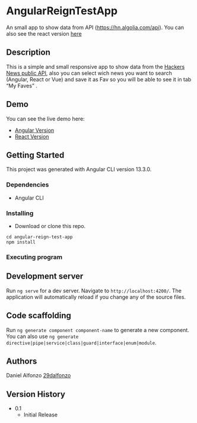 # AngularReignTestApp

An small app to show data from API (https://hn.algolia.com/api). You can also see the react version [here](https://github.com/29dalfonzo/react-reign-test-app/)

## Description

This is a simple and small responsive app to show data from the [Hackers News public API](https://hn.algolia.com/api), also you can select wich news you want to search (Angular, React or Vue) and save it as Fav so you will be able to see it in tab “My Faves” .

## Demo

You can see the live demo here:
* [Angular Version](https://29dalfonzo-hackernews-a.netlify.app/)
* [React Version](https://29dalfonzo-hackernews.netlify.app/)

## Getting Started

This project was generated with Angular CLI version 13.3.0.

### Dependencies

* Angular CLI

### Installing

* Download or clone this repo.
```
cd angular-reign-test-app
npm install
```

### Executing program

## Development server

Run `ng serve` for a dev server. Navigate to `http://localhost:4200/`. The application will automatically reload if you change any of the source files.

## Code scaffolding

Run `ng generate component component-name` to generate a new component. You can also use `ng generate directive|pipe|service|class|guard|interface|enum|module`.


## Authors

Daniel Alfonzo 
[29dalfonzo](https://29dalfonzo.netlify.app/)

## Version History

* 0.1
    * Initial Release

